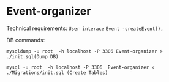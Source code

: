 # Event-organizer
Technical requirements:
```User interace```
```Event -createEvent(),```

DB commands:

```mysqldump -u root  -h localhost -P 3306 Event-organizer > ./init.sql(Dump DB)```

```mysql -u root  -h localhost -P 3306  Event-organizer < ./Migrations/init.sql (Create Tables)  ```